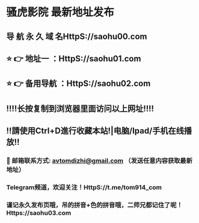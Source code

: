 # 骚虎影院 最新地址发布 
## 导 航 永 久 域 名HttpS://saohu00.com
## ⭐️ 👉 地址一 ：HttpS://saohu01.com
## ⭐️ 👉 备用导航 ：HttpS://saohu02.com
## ‼️‼️长按复制到浏览器里面访问以上网址‼️‼️
## ‼️請使用Ctrl+D進行收藏本站!|电脑/Ipad/手机在线播放‼️
### 📧 邮箱联系方式: avtomdizhi@gmail.com （发送任意内容获取最新地址）
### Telegram频道，欢迎关注！HttpS://t.me/tom914_com
### 谨记永久发布页哦，吊的拼音+色的拼音哦，二师兄都记住了呢！Https://saohu03.com
